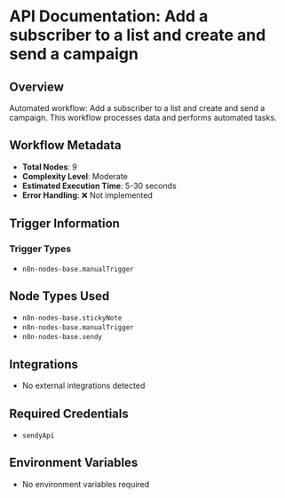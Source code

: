 # API Documentation: Add a subscriber to a list and create and send a campaign

## Overview
Automated workflow: Add a subscriber to a list and create and send a campaign. This workflow processes data and performs automated tasks.

## Workflow Metadata
- **Total Nodes**: 9
- **Complexity Level**: Moderate
- **Estimated Execution Time**: 5-30 seconds
- **Error Handling**: ❌ Not implemented

## Trigger Information
### Trigger Types
- `n8n-nodes-base.manualTrigger`

## Node Types Used
- `n8n-nodes-base.stickyNote`
- `n8n-nodes-base.manualTrigger`
- `n8n-nodes-base.sendy`

## Integrations
- No external integrations detected

## Required Credentials
- `sendyApi`

## Environment Variables
- No environment variables required
